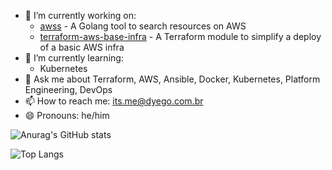 - 🔭 I’m currently working on:
  - [awss](https://github.com/dyegoe/awss) - A Golang tool to search resources on AWS
  - [terraform-aws-base-infra](https://github.com/dyegoe/terraform-aws-base-infra) - A Terraform module to simplify a deploy of a basic AWS infra
- 🌱 I’m currently learning:
  - Kubernetes
- 💬 Ask me about Terraform, AWS, Ansible, Docker, Kubernetes, Platform Engineering, DevOps
- 📫 How to reach me: its.me@dyego.com.br
- 😄 Pronouns: he/him

![Anurag's GitHub stats](https://github-readme-stats.vercel.app/api?username=dyegoe&show_icons=true&theme=transparent)

![Top Langs](https://github-readme-stats.vercel.app/api/top-langs/?username=dyegoe&layout=compact&theme=transparent)
